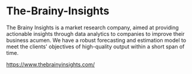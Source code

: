 # The-Brainy-Insights
The Brainy Insights is a market research company, aimed at providing actionable insights through data analytics to companies to improve their business acumen. We have a robust forecasting and estimation model to meet the clients' objectives of high-quality output within a short span of time.

https://www.thebrainyinsights.com/
